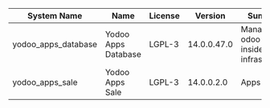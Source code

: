 | System Name | Name | License | Version | Summary | Price |
|---|---|---|---|---|---|
| yodoo_apps_database | Yodoo Apps Database | LGPL-3 | 14.0.0.47.0 | Manage all odoo apps inside your infrastructure |  |
| yodoo_apps_sale | Yodoo Apps Sale | LGPL-3 | 14.0.0.2.0 | Apps Sales |  |
